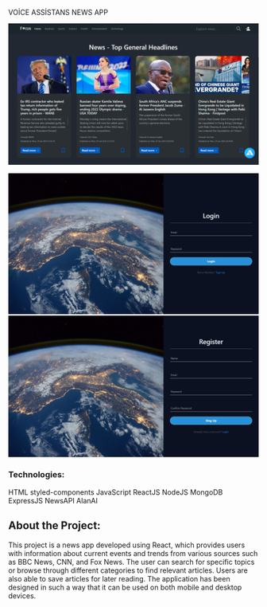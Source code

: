 VOİCE ASSİSTANS NEWS APP

![Alt text](<Screenshot 2024-01-30 213253.png>)   


![Alt text](<Screenshot 2024-01-30 214910.png>)     ![Alt text](<Screenshot 2024-01-30 214919.png>)

### Technologies:
HTML styled-components JavaScript  ReactJS   NodeJS  MongoDB  ExpressJS   NewsAPI  AlanAI  

## About the Project:
This project is a news app developed using React, which provides users with information about current events 
and  trends from various sources such as BBC News, CNN, and Fox News. The user can search  for specific topics or browse through different categories to find relevant articles. Users are also able to save articles for later reading. The application has been designed in such a way that it can be used on both mobile and desktop devices.
